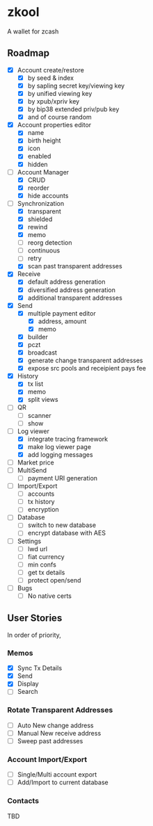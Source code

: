 # zkool

A wallet for zcash

## Roadmap

- [x] Account create/restore
    - [x] by seed & index
    - [x] by sapling secret key/viewing key
    - [x] by unified viewing key
    - [x] by xpub/xpriv key
    - [x] by bip38 extended priv/pub key
    - [x] and of course random
- [x] Account properties editor
    - [x] name
    - [x] birth height
    - [x] icon
    - [x] enabled
    - [x] hidden
- [ ] Account Manager
    - [x] CRUD
    - [x] reorder
    - [x] hide accounts
- [ ] Synchronization
    - [x] transparent
    - [x] shielded
    - [x] rewind
    - [x] memo
    - [ ] reorg detection
    - [ ] continuous
    - [ ] retry
    - [x] scan past transparent addresses
- [x] Receive
    - [x] default address generation
    - [x] diversified address generation
    - [x] additional transparent addresses
- [x] Send
    - [x] multiple payment editor
        - [x] address, amount
        - [x] memo
    - [x] builder
    - [x] pczt
    - [x] broadcast
    - [x] generate change transparent addresses
    - [x] expose src pools and receipient pays fee
- [x] History
    - [x] tx list
    - [x] memo
    - [x] split views
- [ ] QR
    - [ ] scanner
    - [ ] show
- [ ] Log viewer
    - [x] integrate tracing framework
    - [x] make log viewer page
    - [x] add logging messages
- [ ] Market price
- [ ] MultiSend
    - [ ] payment URI generation
- [ ] Import/Export
    - [ ] accounts
    - [ ] tx history
    - [ ] encryption
- [ ] Database
    - [ ] switch to new database
    - [ ] encrypt database with AES
- [ ] Settings
    - [ ] lwd url
    - [ ] fiat currency
    - [ ] min confs
    - [ ] get tx details
    - [ ] protect open/send
- [ ] Bugs
    - [ ] No native certs

## User Stories

In order of priority,

### Memos
- [x] Sync Tx Details
- [x] Send
- [x] Display
- [ ] Search

### Rotate Transparent Addresses
- [ ] Auto New change address
- [ ] Manual New receive address
- [ ] Sweep past addresses

### Account Import/Export
- [ ] Single/Multi account export
- [ ] Add/Import to current database

### Contacts
TBD
